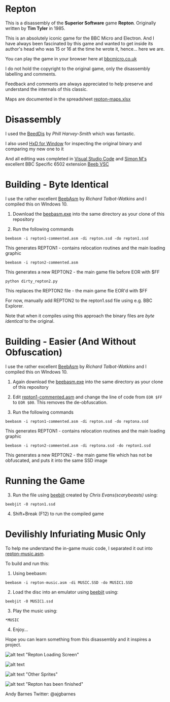 # Repton 

This is a disassembly of the **Superior Software** game **Repton**.  Originally written by **Tim Tyler** in 1985.

This is an absolutely iconic game for the BBC Micro and Electron.  And I have always been fascinated by this game and wanted to get inside its author's head who was 15 or 16 at the time he wrote it, hence... here we are.

You can play the game in your browser here at [bbcmicro.co.uk](http://www.bbcmicro.co.uk/game.php?id=266)

I do not hold the copyright to the original game, only the disassembly labelling and comments.

Feedback and comments are always appreciated to help preserve and understand the internals of this classic.

Maps are documented in the spreadsheet [repton-maps.xlsx](https://github.com/ajgbarnes/bbc-micro-repton/blob/main/repton-maps.xlsx)

# Disassembly

I used the [BeedDis](https://github.com/prime6809/BeebDis) by *Phill Harvey-Smith* which was fantastic.

I also used [HxD for Window](https://mh-nexus.de/en/hxd/) for inspecting the original binary and comparing my new one to it

And all editing was completed in [Visual Studio Code](https://code.visualstudio.com/) and [Simon M's](https://github.com/simondotm) excellent BBC Specific 6502 extension [Beeb VSC](https://marketplace.visualstudio.com/items?itemName=simondotm.beeb-vsc)

# Building - Byte Identical

I use the rather excellent [BeebAsm](https://github.com/stardot/beebasm) by *Richard Talbot-Watkins* and I compiled this on WIndows 10.

1. Download the [beebasm.exe](https://github.com/stardot/beebasm/blob/master/beebasm.exe) into the same directory as your clone of this repository

2. Run the following commands 

```
beebasm -i repton1-commented.asm -di repton.ssd -do repton1.ssd
```

This generates REPTON1 - contains relocation routines and the main loading graphic

```
beebasm -i repton2-commented.asm
```

This generates a new REPTON2 - the main game file before EOR with $FF

```
python dirty_repton2.py
```

This replaces the REPTON2 file - the main game flie EOR'd with $FF

For now, manually add REPTON2 to the repton1.ssd file using e.g. BBC Explorer.

Note that when it compiles using this approach the binary files are *byte identical* to the original.

# Building - Easier (And Without Obfuscation)

I use the rather excellent [BeebAsm](https://github.com/stardot/beebasm) by *Richard Talbot-Watkins* and I compiled this on WIndows 10.

1. Again download the [beebasm.exe](https://github.com/stardot/beebasm/blob/master/beebasm.exe) into the same directory as your clone of this repository

2. Edit [repton1-commented.asm](https://github.com/ajgbarnes/bbc-micro-repton/blob/d7cc30dd3212cf7c3850141568c2a700d89745a7/repton1-commented.asm#L806) and change the line of code from ```EOR $FF``` to ```EOR $00```. This removes the de-obfuscation.

2. Run the following commands 

```
beebasm -i repton1-commented.asm -di repton.ssd -do reptona.ssd
```

This generates REPTON1 - contains relocation routines and the main loading graphic

```
beebasm -i repton2-commented.asm -di reptona.ssd -do repton1.ssd
```

This generates a new REPTON2 - the main game file which has not be obfuscated, and puts it into the same SSD image

# Running the Game

3. Run the file using [beebjit](https://github.com/scarybeasts/beebjit) created by *Chris Evans(scarybeasts)* using:

```beebjit -0 repton1.ssd```

4. Shift+Break (F12) to run the compiled game

# Devilishly Infuriating Music Only

To help me understand the in-game music code, I separated it out into [repton-music.asm](https://github.com/ajgbarnes/bbc-micro-repton/blob/main/repton-music.asm). 

To build and run this:

1. Using beebasm:

```beebasm -i repton-music.asm -di MUSIC.SSD -do MUSIC1.SSD```

2. Load the disc into an emulator using [beebjit](https://github.com/scarybeasts/beebjit) using:

```beebjit -0 MUSIC1.ssd```

3. Play the music using:

```*MUSIC```

4. Enjoy...

Hope you can learn something from this disassembly and it inspires a project.  

![alt text](https://github.com/ajgbarnes/bbc-micro-repton/blob/main/repton-loading-screen.png) "Repton Loading Screen"

![alt text](https://github.com/ajgbarnes/bbc-micro-repton/blob/main/repton-sprites.png "Repton Sprites")

![alt text](https://github.com/ajgbarnes/bbc-micro-repton/blob/main/other-sprites.png) "Other Sprites"

![alt text](https://github.com/ajgbarnes/bbc-micro-repton/blob/main/repton-has-been-finished.png) "Repton has been finished"

Andy Barnes
Twitter: @ajgbarnes